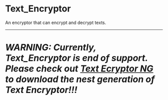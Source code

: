 # Text_Encryptor
An encryptor that can encrypt and decrypt texts.
***
# ***WARNING: Currently, Text_Encryptor is end of support. Please check out [Text Ecryptor NG](https://github.com/ArthurZhou/Text-Encryptor-NG) to download the nest generation of Text Encryptor!!!***
